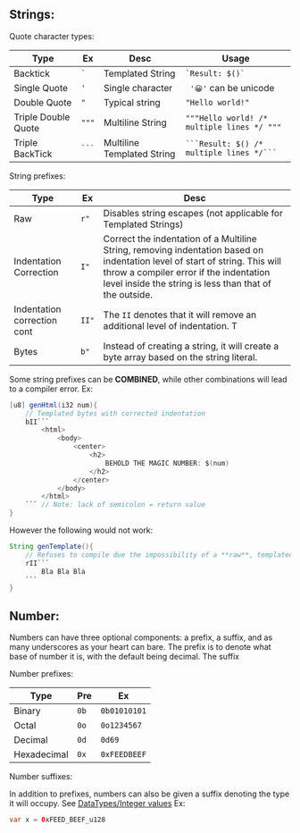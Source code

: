 
## Strings:

Quote character types:

| Type                | Ex            | Desc                       | Usage                                              |
| ------------------- | ------------- | -------------------------- | -------------------------------------------------- |
| Backtick            | ``` ` ```     | Templated String           | ``` `Result: $()` ```                              |
| Single Quote        | ``` ' ```     | Single character           | ``` '😀'``` can be unicode                         |
| Double Quote        | ``` " ```     | Typical string             | ```"Hello world!"```                               |
| Triple Double Quote | ``` """ ```   | Multiline String           | ```"""Hello world! /* multiple lines */ """```     |
| Triple BackTick     | ``` `​`​` ``` | Multiline Templated String | ``` `​`​`Result: $() /* multiple lines */`​`​` ``` |

String prefixes:


| Type                        | Ex          | Desc                                                                                                                                                                                                                             |
| --------------------------- | ----------- | -------------------------------------------------------------------------------------------------------------------------------------------------------------------------------------------------------------------------------- |
| Raw                         | ``` r" ```  | Disables string escapes (not applicable for Templated Strings)                                                                                                                                                                   |
| Indentation Correction      | ``` I" ```  | Correct the indentation of a Multiline String, removing indentation based on indentation level of start of string. This will throw a compiler error if the indentation level inside the string is less than that of the outside. |
| Indentation correction cont | ``` II" ``` | The ```II``` denotes that it will remove an additional level of indentation. T                                                                                                                                                   |
| Bytes                       | ``` b" ```  | Instead of creating a string, it will create a byte array based on the string literal.                                                                                                                                           |


Some string prefixes can be **COMBINED**,  while other combinations will lead to a compiler error. Ex:
```java
[u8] genHtml(i32 num){
    // Templated bytes with corrected indentation
    bII`​`​`
	    <html>
	        <body>
	            <center>
	                <h2>
	                    BEHOLD THE MAGIC NUMBER: $(num)
	                </h2>
	            </center>
			</body>
        </html>
    `​`​` // Note: lack of semicolon = return value
}
```

However the following would not work:
```java
String genTemplate(){
	// Refuses to compile due the impossibility of a **raw**, templated, and indentation corrected string. 
	rII`​`​`
		Bla Bla Bla
	`​`​`
}
```

## Number:
Numbers can have three optional components: a prefix, a suffix, and as many underscores as your heart can bare. The prefix is to denote what base of number it is, with the default being decimal.  The suffix 

Number prefixes: 

| Type        | Pre      | Ex                 |
| ----------- | -------- | ------------------ |
| Binary      | ```0b``` | ```0b01010101```   |
| Octal       | ```0o``` | ```0o1234567```    |
| Decimal     | ```0d``` | ```0d69```         |
| Hexadecimal | ```0x``` | ``` 0xFEEDBEEF ``` |

Number suffixes:

In addition to prefixes, numbers can also be given a suffix denoting the type it will occupy.  See <a href ="DataTypes.md#Integer values">DataTypes/Integer values</a>
Ex:
```java
var x = 0xFEED_BEEF_u128
```
